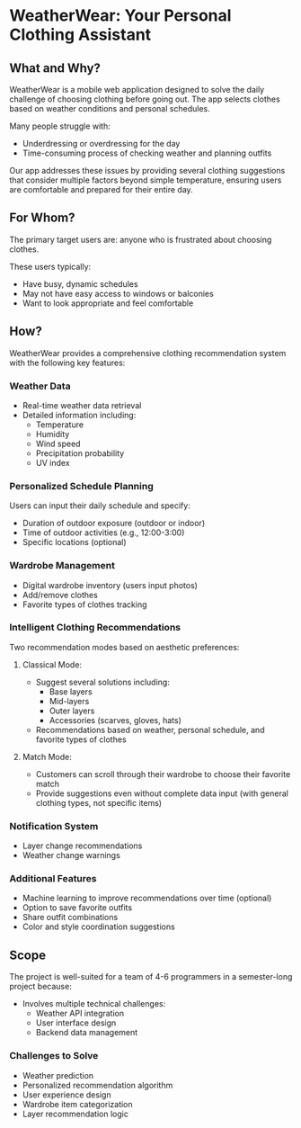 # WeatherWear: Your Personal Clothing Assistant

## What and Why?

WeatherWear is a mobile web application designed to solve the daily challenge of choosing clothing before going out. The app selects clothes based on weather conditions and personal schedules. 

Many people struggle with:
- Underdressing or overdressing for the day
- Time-consuming process of checking weather and planning outfits

Our app addresses these issues by providing several clothing suggestions that consider multiple factors beyond simple temperature, ensuring users are comfortable and prepared for their entire day.

## For Whom?

The primary target users are: anyone who is frustrated about choosing clothes.

These users typically:
- Have busy, dynamic schedules
- May not have easy access to windows or balconies
- Want to look appropriate and feel comfortable

## How?

WeatherWear provides a comprehensive clothing recommendation system with the following key features:

### Weather Data
- Real-time weather data retrieval
- Detailed information including:
  * Temperature
  * Humidity
  * Wind speed
  * Precipitation probability
  * UV index

### Personalized Schedule Planning
Users can input their daily schedule and specify:
- Duration of outdoor exposure (outdoor or indoor)
- Time of outdoor activities (e.g., 12:00-3:00)
- Specific locations (optional)

### Wardrobe Management
- Digital wardrobe inventory (users input photos)
- Add/remove clothes
- Favorite types of clothes tracking

### Intelligent Clothing Recommendations

Two recommendation modes based on aesthetic preferences:

1. Classical Mode:
   - Suggest several solutions including:
     * Base layers
     * Mid-layers
     * Outer layers
     * Accessories (scarves, gloves, hats)
   - Recommendations based on weather, personal schedule, and favorite types of clothes

2. Match Mode:
   - Customers can scroll through their wardrobe to choose their favorite match
   - Provide suggestions even without complete data input (with general clothing types, not specific items)

### Notification System
- Layer change recommendations
- Weather change warnings

### Additional Features
- Machine learning to improve recommendations over time (optional)
- Option to save favorite outfits
- Share outfit combinations
- Color and style coordination suggestions

## Scope

The project is well-suited for a team of 4-6 programmers in a semester-long project because:
- Involves multiple technical challenges:
  * Weather API integration
  * User interface design
  * Backend data management

### Challenges to Solve
- Weather prediction
- Personalized recommendation algorithm
- User experience design
- Wardrobe item categorization
- Layer recommendation logic